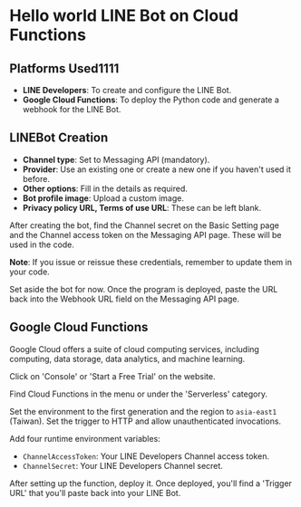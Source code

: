 # Hello world LINE Bot on Cloud Functions


## Platforms Used1111

- **LINE Developers**: To create and configure the LINE Bot.
- **Google Cloud Functions**: To deploy the Python code and generate a webhook for the LINE Bot.

## LINEBot Creation

- **Channel type**: Set to Messaging API (mandatory).
- **Provider**: Use an existing one or create a new one if you haven't used it before.
- **Other options**: Fill in the details as required.
- **Bot profile image**: Upload a custom image.
- **Privacy policy URL, Terms of use URL**: These can be left blank.

After creating the bot, find the Channel secret on the Basic Setting page and the Channel access token on the Messaging API page. These will be used in the code.

**Note**: If you issue or reissue these credentials, remember to update them in your code.

Set aside the bot for now. Once the program is deployed, paste the URL back into the Webhook URL field on the Messaging API page.


## Google Cloud Functions

Google Cloud offers a suite of cloud computing services, including computing, data storage, data analytics, and machine learning.

Click on 'Console' or 'Start a Free Trial' on the website.

Find Cloud Functions in the menu or under the 'Serverless' category.

Set the environment to the first generation and the region to `asia-east1` (Taiwan). Set the trigger to HTTP and allow unauthenticated invocations.

Add four runtime environment variables:

- `ChannelAccessToken`: Your LINE Developers Channel access token.
- `ChannelSecret`: Your LINE Developers Channel secret.

After setting up the function, deploy it. Once deployed, you'll find a 'Trigger URL' that you'll paste back into your LINE Bot.
